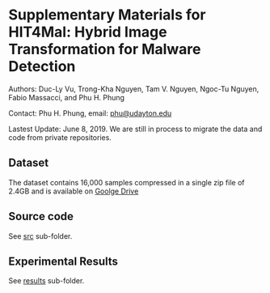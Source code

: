 # Supplementary Materials for HIT4Mal: Hybrid Image Transformation for Malware Detection

  Authors: Duc-Ly Vu, Trong-Kha Nguyen, Tam V. Nguyen, Ngoc-Tu Nguyen, Fabio Massacci, and Phu H. Phung

  Contact: Phu H. Phung, email: phu@udayton.edu
  
  Lastest Update: June 8, 2019. We are still in process to migrate the data and code from private repositories.
  
## Dataset
  The dataset contains 16,000 samples compressed in a single zip file of 2.4GB and is available on [Goolge Drive](http://bit.ly/hit4mal-dataset)
  
## Source code

  See [src](src) sub-folder.
  
## Experimental Results

  See [results](results) sub-folder.

